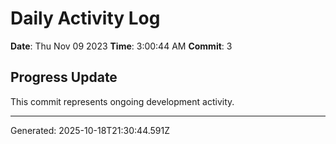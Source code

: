 # Daily Activity Log

**Date**: Thu Nov 09 2023
**Time**: 3:00:44 AM
**Commit**: 3

## Progress Update

This commit represents ongoing development activity.

---
Generated: 2025-10-18T21:30:44.591Z
